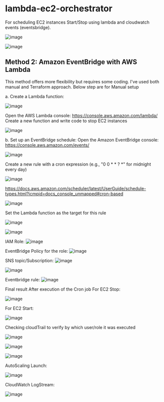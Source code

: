 # lambda-ec2-orchestrator
For scheduling EC2 instances Start/Stop using lambda and cloudwatch events (eventsbridge).

![image](https://github.com/user-attachments/assets/7f819bd9-39a6-450c-84d9-7879676564cd)

![image](https://github.com/user-attachments/assets/57a42a86-5fe4-415c-84e8-1b028a9614a2)


## Method 2: Amazon EventBridge with AWS Lambda 
This method offers more flexibility but requires some coding. I've used both manual and Terraform approach. Below step are for Manual setup

a. Create a Lambda function:

![image](https://github.com/user-attachments/assets/3f003fc8-2be1-4f10-9e58-ea38f371cd3d)

Open the AWS Lambda console: https://console.aws.amazon.com/lambda/ 
Create a new function and write code to stop EC2 instances

![image](https://github.com/user-attachments/assets/1e158f3a-b43e-4429-ac05-4bcce6946349)


b. Set up an EventBridge schedule:
Open the Amazon EventBridge console: https://console.aws.amazon.com/events/ 

![image](https://github.com/user-attachments/assets/347b00e0-ca60-4925-ad48-3bb52d89a1bc)


Create a new rule with a cron expression (e.g., "0 0 * * ? *" for midnight every day)

![image](https://github.com/user-attachments/assets/a91d5992-9f44-49d0-bd7c-b77e9425e3d9)


https://docs.aws.amazon.com/scheduler/latest/UserGuide/schedule-types.html?icmpid=docs_console_unmapped#cron-based

![image](https://github.com/user-attachments/assets/4771ee00-2995-4839-9e50-9bcff02b401e)

Set the Lambda function as the target for this rule

![image](https://github.com/user-attachments/assets/3d1e25e3-9eba-4acb-b604-0b4b4e999a96)

![image](https://github.com/user-attachments/assets/f78088eb-f7eb-4caa-a4c4-04a310728549)

IAM Role:
![image](https://github.com/user-attachments/assets/c596fc7d-26a7-450d-a325-acd64e92a0c4)

EventBridge Policy for the role:
![image](https://github.com/user-attachments/assets/90d8ba77-6093-46f9-a81b-4b7c452b640d)

SNS topic/Subscription:
![image](https://github.com/user-attachments/assets/e451dd91-d850-4718-bbd2-e6330a66d36a)

![image](https://github.com/user-attachments/assets/0c80f1ae-1ef6-445c-8247-59f766933137)

Eventbridge rule:
![image](https://github.com/user-attachments/assets/9b0eb19c-b3cc-40c4-93d1-b3bbec726b45)

Final result After execution of the Cron job
For EC2 Stop:

![image](https://github.com/user-attachments/assets/c9abb7b0-7c28-4ef1-92fe-f468f1c1a455)

For EC2 Start:

![image](https://github.com/user-attachments/assets/2e919515-4cef-400e-903f-08749188b811)

Checking cloudTrail to verify by which user/role it was executed

![image](https://github.com/user-attachments/assets/7dc07c48-3ed1-4e9b-934f-039812608208)

![image](https://github.com/user-attachments/assets/55a4c860-1b89-4d8a-bfc1-d76dacf83512)

![image](https://github.com/user-attachments/assets/d7b8b5af-1e69-4b02-a8be-d08dd718184c)

AutoScaling Launch:

![image](https://github.com/user-attachments/assets/bbfa0b74-5e33-418f-9d2e-fa24f126657a)

CloudWatch LogStream:

![image](https://github.com/user-attachments/assets/bce96834-4bcc-4e4f-b0e1-ba01b3759e12)
